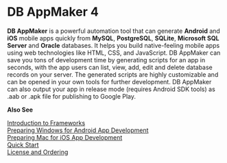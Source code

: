 # DB AppMaker 4

**DB AppMaker** is a powerful automation tool that can generate **Android** and **iOS** mobile apps quickly from **MySQL**, **PostgreSQL**, **SQLite**, **Microsoft SQL Server** and **Oracle** databases. It helps you build native-feeling mobile apps using web technologies like HTML, CSS, and JavaScript. DB AppMaker can save you tons of development time by generating scripts for an app in seconds, with the app users can list, view, add, edit and delete database records on your server. The generated scripts are highly customizable and can be opened in your own tools for further development. DB AppMaker can also output your app in release mode (requires Android SDK tools) as .aab or .apk file for publishing to Google Play.

**Also See**

[Introduction to Frameworks](https://www.hkvstore.com/doc/frameworks.htm)  
[Preparing Windows for Android App Development](https://www.hkvstore.com/doc/sysprep.htm)  
[Preparing Mac for iOS App Development](https://www.hkvstore.com/doc/macprep.htm)  
[Quick Start](https://www.hkvstore.com/doc/quickstart.htm)  
[License and Ordering](https://www.hkvstore.com/doc/ordering.htm)
